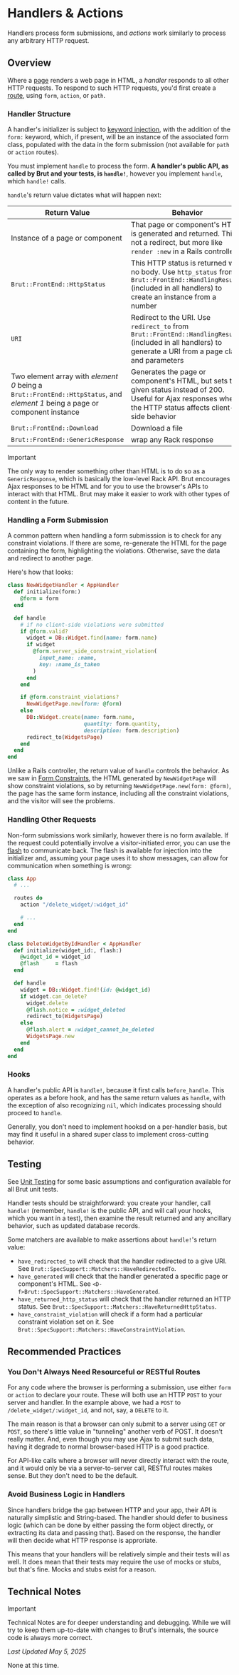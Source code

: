 # Handlers & Actions

Handlers process form submissions, and *actions* work similarly to process any arbitrary HTTP request.

## Overview

Where a [page](/pages) renders a web page in HTML, a *handler* responds to all other HTTP requests.  To respond to such HTTP requests, you'd first create a [route](/routes), using `form`, `action`, or `path`.

### Handler Structure

A handler's initializer is subject to [keyword injection](/keyword-injection), with
the addition of the `form:` keyword, which, if present, will be an instance of the
associated form class, populated with the data in the form submission (not available for `path` or `action` routes).

You must implement `handle` to process the form.  **A handler's public API, as
called by Brut and your tests, is `handle!`**, however you implement `handle`, which
`handle!` calls.

`handle`'s return value dictates what will happen next:

| Return Value | Behavior |
|---|---|
|Instance of a page or component | That page or component's HTML is generated and returned.  This is not a redirect, but more like `render :new` in a Rails controller |
|`Brut::FrontEnd::HttpStatus` | This HTTP status is returned with no body. Use `http_status` from `Brut::FrontEnd::HandlingResults` (included in all handlers) to create an instance from a number |
| `URI` | Redirect to the URI.  Use `redirect_to` from `Brut::FrontEnd::HandlingResults` (included in all handlers) to generate a URI from a page class and parameters |
| Two element array with *element 0* being a `Brut::FrontEnd::HttpStatus`, and *element 1* being a page or component instance | Generates the page or component's HTML, but sets the given status instead of 200. Useful for Ajax responses where the HTTP status affects client-side behavior |
| `Brut::FrontEnd::Download` | Download a file |
| `Brut::FrontEnd::GenericResponse` | wrap any Rack response |

> [!IMPORTANT]
> The only way to render something other than HTML is to do so as a
> `GenericResponse`, which is basically the low-level Rack API. Brut
> encourages Ajax responses to be HTML and for you to use the browser's
> APIs to interact with that HTML.  Brut may make it easier to work
> with other types of content in the future.

### Handling a Form Submission

A common pattern when handling a form submisssion is to check for any constraint
violations. If there are some, re-generate the HTML for the page containing the
form, highlighting the violations. Otherwise, save the data and redirect to another
page.

Here's how that looks:

```ruby
class NewWidgetHandler < AppHandler
  def initialize(form:)
    @form = form
  end

  def handle
    # if no client-side violations were submitted
    if @form.valid?
      widget = DB::Widget.find(name: form.name)
      if widget
        @form.server_side_constraint_violation(
          input_name: :name,
          key: :name_is_taken
        )
      end
    end

    if @form.constraint_violations?
      NewWidgetPage.new(form: @form)
    else
      DB::Widget.create(name: form.name,
                        quantity: form.quantity,
                        description: form.description)
      redirect_to(WidgetsPage)
    end
  end
end
```

Unlike a Rails controller, the return value of `handle` controls the behavior.  As
we saw in [Form Constraints](/form-constraints), the HTML generated by
`NewWidgetPage` will show constraint violations, so by returning
`NewWidgetPage.new(form: @form)`, the page has the same form instance, including all
the constraint violations, and the visitor will see the problems.

### Handling Other Requests

Non-form submissions work similarly, however there is no form available.  If the
request could potentially involve a visitor-initiated error, you can use the
[flash](/flash-and-session) to communicate back.  The flash is available for injection into the
initializer and, assuming your page uses it to show messages, can allow for
communication when something is wrong:

```ruby
class App
  # ...

  routes do
    action "/delete_widget/:widget_id"

    # ...
  end
end

class DeleteWidgetByIdHandler < AppHandler
  def initialize(widget_id:, flash:)
    @widget_id = widget_id
    @flash     = flash
  end

  def handle
    widget = DB::Widget.find!(id: @widget_id)
    if widget.can_delete?
      widget.delete
      @flash.notice = :widget_deleted
      redirect_to(WidgetsPage)
    else
      @flash.alert = :widget_cannot_be_deleted
      WidgetsPage.new
    end
  end
end
```

### Hooks

A handler's public API is `handle!`, because it first calls `before_handle`. This
operates as a before hook, and has the same return values as `handle`, with the
exception of also recognizing `nil`, which indicates processing should proceed to
`handle`.

Generally, you don't need to implement hooksd on a per-handler  basis, but may find
it useful in a shared super class to implement cross-cutting behavior.

## Testing

See [Unit Testing](/unit-tests) for some basic assumptions and configuration available for all Brut unit tests.

Handler tests should be straightforward: you create your handler, call `handle!`
(remember, `handle!` is the public API, and will call your hooks, which you want in
 a test), then examine the result returned and any ancillary behavior, such as
updated database records.

Some matchers are available to make assertions about `handle!`'s return value:

* `have_redirected_to` will check that the handler redirected to a give URI. See `Brut::SpecSupport::Matchers::HaveRedirectedTo`.
* `have_generated` will check that the handler generated a specific page or component's HTML. See `<D-f>Brut::SpecSupport::Matchers::HaveGenerated`.
* `have_returned_http_status` will check that the handler returned an HTTP status. See `Brut::SpecSupport::Matchers::HaveReturnedHttpStatus`.
* `have_constraint_violation` will check if a form had a particular constraint violation set on it. See `Brut::SpecSupport::Matchers::HaveConstraintViolation`.

## Recommended Practices

### You Don't Always Need Resourceful or RESTful Routes

For any code where the browser is performing a submission, use either `form` or
`action` to declare your route. These will both use an HTTP `POST` to your server and handler.  In the example above, we had a `POST` to `/delete_widget/:widget_id`, and not, say, a `DELETE` to it.

The main reason is that a browser can only submit to a server using `GET` or `POST`, so there's little value in "tunneling" another verb of POST. It doesn't really matter.  And, even though you may use Ajax to submit such data, having it degrade to normal browser-based HTTP is a good practice.

For API-like calls where a browser will never directly interact with the route, and
it would only be via a server-to-server call, RESTful routes makes sense. But they
don't need to be the default.

### Avoid Business Logic in Handlers


Since handlers bridge the gap between HTTP and your app, their API is naturally simplistic and String-based.  The handler should defer to business logic (which can be done by either passing the form object directly, or extracting its data and passing that).  Based on the response, the handler will then decide what HTTP response is approriate.

This means that your handlers will be relatively simple and their tests will as well.  It does mean that their tests may require the use of mocks or stubs, but that's fine.  Mocks and stubs exist for a reason.


## Technical Notes

> [!IMPORTANT]
> Technical Notes are for deeper understanding and debugging. While we will try to keep them up-to-date with changes to Brut's
> internals, the source code is always more correct.

_Last Updated May 5, 2025_

None at this time.

